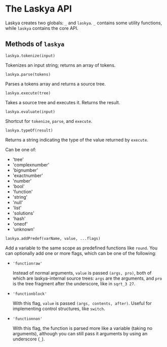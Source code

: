 The Laskya API
==============

Laskya creates two globals: `_` and `laskya`. `_` contains some utility functions, while `laskya` contains the core API.

Methods of `laskya`
-------------------

`laskya.tokenize(input)`

Tokenizes an input string; returns an array of tokens.

`laskya.parse(tokens)`

Parses a tokens array and returns a source tree.

`laskya.execute(tree)`

Takes a source tree and executes it. Returns the result.

`laskya.evaluate(input)`

Shortcut for `tokenize`, `parse`, and `execute`.

`laskya.typeOf(result)`

Returns a string indicating the type of the value returned by `execute`.

Can be one of:

- 'tree'
- 'complexnumber'
- 'bignumber'
- 'exactnumber'
- 'number'
- 'bool'
- 'function'
- 'string'
- 'null'
- 'list'
- 'solutions'
- 'hash'
- 'oneof'
- 'unknown'

`laskya.addPredef(varName, value, ...flags)`

Add a variable to the same scope as predefined functions like `round`.
You can optionally add one or more flags, which can be one of the
following:

-	`'functionraw'`
	
	Instead of normal arguments, `value` is passed `(args, pro)`,
	both of which are laskya-internal source trees: `args` are
	the arguments, and `pro` is the tree fragment after the
	underscore, like in `sqrt_3 27`.

-	`'functionblock'`
	
	With this flag, `value` is passed `(args, contents, after)`.
	Useful for implementing control structures, like `switch`.

-	`'functionnon'`
	
	With this flag, the function is parsed more like a variable
	(taking no arguments), although you can still pass it
	arguments by using an underscore (`_`).

